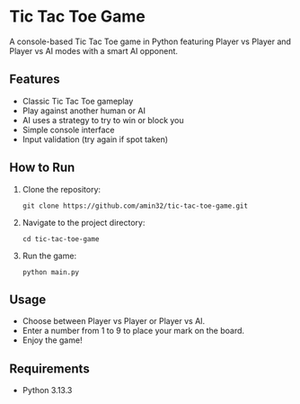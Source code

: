 # Tic Tac Toe Game

A console-based Tic Tac Toe game in Python featuring Player vs Player and Player vs AI modes with a smart AI opponent.

## Features

* Classic Tic Tac Toe gameplay
* Play against another human or AI
* AI uses a strategy to try to win or block you
* Simple console interface
* Input validation (try again if spot taken)

## How to Run

1. Clone the repository:

   ```
   git clone https://github.com/amin32/tic-tac-toe-game.git
   ```
2. Navigate to the project directory:

   ```
   cd tic-tac-toe-game
   ```
3. Run the game:

   ```
   python main.py
   ```

## Usage

* Choose between Player vs Player or Player vs AI.
* Enter a number from 1 to 9 to place your mark on the board.
* Enjoy the game!

## Requirements

* Python 3.13.3
